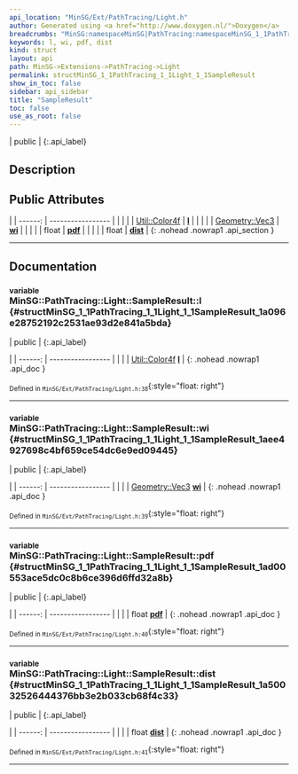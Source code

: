 ```yaml
---
api_location: "MinSG/Ext/PathTracing/Light.h"
author: Generated using <a href="http://www.doxygen.nl/">Doxygen</a>
breadcrumbs: "MinSG:namespaceMinSG|PathTracing:namespaceMinSG_1_1PathTracing|Light:classMinSG_1_1PathTracing_1_1Light"
keywords: l, wi, pdf, dist
kind: struct
layout: api
path: MinSG->Extensions->PathTracing->Light
permalink: structMinSG_1_1PathTracing_1_1Light_1_1SampleResult
show_in_toc: false
sidebar: api_sidebar
title: "SampleResult"
toc: false
use_as_root: false
---
```


| public |
{:.api_label}

## Description





## Public Attributes

|
| ------: | ----------------- |
|  | |
| [Util::Color4f](classUtil_1_1Color4f) | **[l](#structMinSG_1_1PathTracing_1_1Light_1_1SampleResult_1a096e28752192c2531ae93d2e841a5bda)**  |
|  | |
| [Geometry::Vec3](namespaceGeometry#namespaceGeometry_1ab29e4544da9b15b5bf224cbf5b691313) | **[wi](#structMinSG_1_1PathTracing_1_1Light_1_1SampleResult_1aee4927698c4bf659ce54dc6e9ed09445)**  |
|  | |
| float | **[pdf](#structMinSG_1_1PathTracing_1_1Light_1_1SampleResult_1ad00553ace5dc0c8b6ce396d6ffd32a8b)**  |
|  | |
| float | **[dist](#structMinSG_1_1PathTracing_1_1Light_1_1SampleResult_1a50032526444376bb3e2b033cb68f4c33)**  |
{: .nohead .nowrap1 .api_section }


-------------------------------------------------------------------

## Documentation

### <small>variable</small><br/> MinSG::PathTracing::Light::SampleResult::l {#structMinSG_1_1PathTracing_1_1Light_1_1SampleResult_1a096e28752192c2531ae93d2e841a5bda}

| public |
{:.api_label}

|
| ------: | ----------------- |
|  |
| [Util::Color4f](classUtil_1_1Color4f) **[l](#structMinSG_1_1PathTracing_1_1Light_1_1SampleResult_1a096e28752192c2531ae93d2e841a5bda)**  |
{: .nohead .nowrap1 .api_doc }





<sub>Defined in `MinSG/Ext/PathTracing/Light.h:38`</sub>{:style="float: right"}

-------------------------------------------------------------------

### <small>variable</small><br/> MinSG::PathTracing::Light::SampleResult::wi {#structMinSG_1_1PathTracing_1_1Light_1_1SampleResult_1aee4927698c4bf659ce54dc6e9ed09445}

| public |
{:.api_label}

|
| ------: | ----------------- |
|  |
| [Geometry::Vec3](namespaceGeometry#namespaceGeometry_1ab29e4544da9b15b5bf224cbf5b691313) **[wi](#structMinSG_1_1PathTracing_1_1Light_1_1SampleResult_1aee4927698c4bf659ce54dc6e9ed09445)**  |
{: .nohead .nowrap1 .api_doc }





<sub>Defined in `MinSG/Ext/PathTracing/Light.h:39`</sub>{:style="float: right"}

-------------------------------------------------------------------

### <small>variable</small><br/> MinSG::PathTracing::Light::SampleResult::pdf {#structMinSG_1_1PathTracing_1_1Light_1_1SampleResult_1ad00553ace5dc0c8b6ce396d6ffd32a8b}

| public |
{:.api_label}

|
| ------: | ----------------- |
|  |
| float **[pdf](#structMinSG_1_1PathTracing_1_1Light_1_1SampleResult_1ad00553ace5dc0c8b6ce396d6ffd32a8b)**  |
{: .nohead .nowrap1 .api_doc }





<sub>Defined in `MinSG/Ext/PathTracing/Light.h:40`</sub>{:style="float: right"}

-------------------------------------------------------------------

### <small>variable</small><br/> MinSG::PathTracing::Light::SampleResult::dist {#structMinSG_1_1PathTracing_1_1Light_1_1SampleResult_1a50032526444376bb3e2b033cb68f4c33}

| public |
{:.api_label}

|
| ------: | ----------------- |
|  |
| float **[dist](#structMinSG_1_1PathTracing_1_1Light_1_1SampleResult_1a50032526444376bb3e2b033cb68f4c33)**  |
{: .nohead .nowrap1 .api_doc }





<sub>Defined in `MinSG/Ext/PathTracing/Light.h:41`</sub>{:style="float: right"}

-------------------------------------------------------------------


